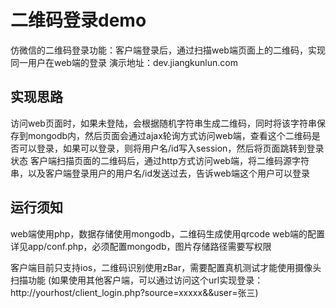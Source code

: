 二维码登录demo
===
仿微信的二维码登录功能：客户端登录后，通过扫描web端页面上的二维码，实现同一用户在web端的登录
演示地址：dev.jiangkunlun.com

## 实现思路
访问web页面时，如果未登陆，会根据随机字符串生成二维码，同时将该字符串保存到mongodb内，然后页面会通过ajax轮询方式访问web端，查看这个二维码是否可以登录，如果可以登录，则将用户名/id写入session，然后将页面跳转到登录状态
客户端扫描页面的二维码后，通过http方式访问web端，将二维码源字符串，以及客户端登录用户的用户名/id发送过去，告诉web端这个用户可以登录

## 运行须知
web端使用php，数据存储使用mongodb，二维码生成使用qrcode
web端的配置详见app/conf.php，必须配置mongodb，图片存储路径需要写权限

客户端目前只支持ios，二维码识别使用zBar，需要配置真机测试才能使用摄像头扫描功能
(如果使用其他客户端，可以通过访问这个url实现登录：http://yourhost/client_login.php?source=xxxxx&&user=张三)



